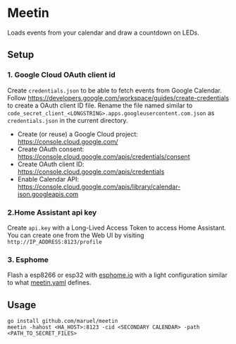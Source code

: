 # Meetin

Loads events from your calendar and draw a countdown on LEDs.


## Setup

### 1. Google Cloud OAuth client id

Create `credentials.json` to be able to fetch events from Google Calendar.
Follow https://developers.google.com/workspace/guides/create-credentials to
create a OAuth client ID file. Rename the file named similar to
`code_secret_client_<LONGSTRING>.apps.googleusercontent.com.json` as
`credentials.json` in the current directory.

* Create (or reuse) a Google Cloud project: https://console.cloud.google.com/
* Create OAuth consent: https://console.cloud.google.com/apis/credentials/consent
* Create OAuth client ID: https://console.cloud.google.com/apis/credentials
* Enable Calendar API:
  https://console.cloud.google.com/apis/library/calendar-json.googleapis.com


### 2.Home Assistant api key

Create `api.key` with a Long-Lived Access Token to access Home Assistant. You
can create one from the Web UI by visiting `http://IP_ADDRESS:8123/profile`


### 3. Esphome

Flash a esp8266 or esp32 with [esphome.io](https://esphome.io) with a light
configuration similar to what [meetin.yaml](meetin.yaml) defines.


## Usage


```
go install github.com/maruel/meetin
meetin -hahost <HA_HOST>:8123 -cid <SECONDARY CALENDAR> -path <PATH_TO_SECRET_FILES>
```
